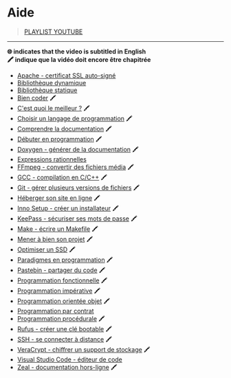 # Aide

> [PLAYLIST YOUTUBE](https://www.youtube.com/playlist?list=PLrSOXFDHBtfEwFMZ1YIXgUqOFODGyo7tB)

---

**🌐 indicates that the video is subtitled in English**<br>
**🖍 indique que la vidéo doit encore être chapitrée**

+ [Apache - certificat SSL auto-signé](https://www.youtube.com/watch?v=iamsyYFCH70)
+ [Bibliothèque dynamique](https://www.youtube.com/watch?v=pKOJFZN_HUk)
+ [Bibliothèque statique](https://www.youtube.com/watch?v=osxzRLjHDNY)
+ [Bien coder](https://www.youtube.com/watch?v=bcY5gF5byrg) 🖍
+ [C'est quoi le meilleur ?](https://www.youtube.com/watch?v=YLR_rMc0Rps) 🖍
+ [Choisir un langage de programmation](https://www.youtube.com/watch?v=h8I7vhChquw) 🖍
+ [Comprendre la documentation](https://www.youtube.com/watch?v=ogo4_Y1fvT0) 🖍
+ [Débuter en programmation](https://www.youtube.com/watch?v=aBJ8wYiV9FQ) 🖍
+ [Doxygen - générer de la documentation](https://www.youtube.com/watch?v=3uAuexgarD4) 🖍
+ [Expressions rationnelles](https://www.youtube.com/watch?v=f3QwwnvSQ50)
+ [FFmpeg - convertir des fichiers média](https://www.youtube.com/watch?v=gIZzxPgilCA) 🖍
+ [GCC - compilation en C/C++](https://www.youtube.com/watch?v=gr44z0Fyx_Y) 🖍
+ [Git - gérer plusieurs versions de fichiers](https://www.youtube.com/watch?v=CEb_JM_hsFw&) 🖍
+ [Héberger son site en ligne](https://www.youtube.com/watch?v=mXVacXSTns8) 🖍
+ [Inno Setup - créer un installateur](https://www.youtube.com/watch?v=ormsdIk_Uhw) 🖍
+ [KeePass - sécuriser ses mots de passe](https://www.youtube.com/watch?v=oG3QSXRCuvE) 🖍
+ [Make - écrire un Makefile](https://www.youtube.com/watch?v=-riHEHGP2DU) 🖍
+ [Mener à bien son projet](https://www.youtube.com/watch?v=Jtoag3KUMMw) 🖍
+ [Optimiser un SSD](https://www.youtube.com/watch?v=6k3f72d9UXQ) 🖍
+ [Paradigmes en programmation](https://www.youtube.com/watch?v=5D7Shf9nG0Q) 🖍
+ [Pastebin - partager du code](https://www.youtube.com/watch?v=brvwCwfF0U0) 🖍
+ [Programmation fonctionnelle](https://www.youtube.com/watch?v=UA7JdE7Z28I) 🖍
+ [Programmation impérative](https://www.youtube.com/watch?v=UlQObyHkfGo) 🖍
+ [Programmation orientée objet](https://www.youtube.com/watch?v=5j5z9BJCAW8) 🖍
+ [Programmation par contrat](https://www.youtube.com/watch?v=VpMawX9jIj0)
+ [Programmation procédurale](https://www.youtube.com/watch?v=vLw3YfIwpgU) 🖍
+ [Rufus - créer une clé bootable](https://www.youtube.com/watch?v=-wffj0kEqQg) 🖍
+ [SSH - se connecter à distance](https://www.youtube.com/watch?v=XUE6v4ZgvJ8) 🖍
+ [VeraCrypt - chiffrer un support de stockage](https://www.youtube.com/watch?v=_hP3_vmVRWc) 🖍
+ [Visual Studio Code - éditeur de code](https://www.youtube.com/watch?v=eQUsUq_2AQU)
+ [Zeal - documentation hors-ligne](https://www.youtube.com/watch?v=PmgO42dod7E) 🖍
